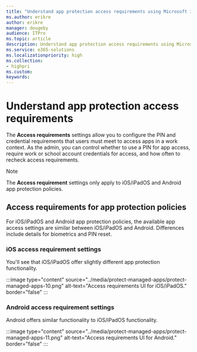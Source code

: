 ```yaml
---
title: "Understand app protection access requirements using Microsoft Intune"
ms.author: erikre
author: erikre
manager: dougeby
audience: ITPro
ms.topic: article
description: Understand app protection access requirements using Microsoft Intune.
ms.service: o365-solutions
ms.localizationpriority: high
ms.collection:
- highpri
ms.custom:
keywords:
---
```


# Understand app protection access requirements

The **Access requirements** settings allow you to configure the PIN and credential requirements that users must meet to access apps in a work context. As the admin, you can control whether to use a PIN for app access, require work or school account credentials for access, and how often to recheck access requirements.

> [!NOTE]
> The **Access requirement** settings only apply to iOS/iPadOS and Android app protection policies.

## Access requirements for app protection policies

For iOS/iPadOS and Android app protection policies, the available app access settings are similar between iOS/iPadOS and Android. Differences include details for biometrics and PIN reset.

### iOS access requirement settings

You'll see that iOS/iPadOS offer slightly different app protection functionality.

:::image type="content" source="../media/protect-managed-apps/protect-managed-apps-10.png" alt-text="Access requirements UI for iOS/iPadOS." border="false" :::

### Android access requirement settings

Android offers similar functionality to iOS/iPadOS functionality.

:::image type="content" source="../media/protect-managed-apps/protect-managed-apps-11.png" alt-text="Access requirements UI for Android." border="false" :::

